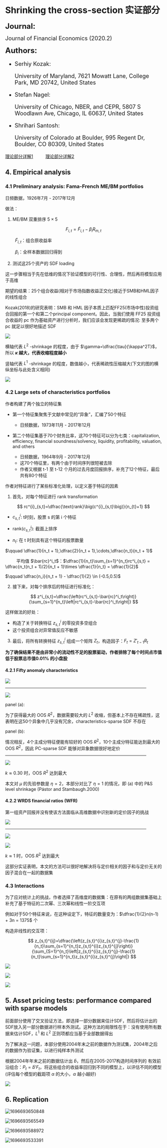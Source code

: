# Shrinking the cross-section 实证部分

<font size = 5> **Journal:**</font>

<font size = 4>

Journal of Financial Economics (2020.2)
</font>

<font size = 5> **Authors:**</font>

<font size = 4>

* Serhiy Kozak:

  University of Maryland, 7621 Mowatt Lane, College Park, MD 20742, United States

* Stefan Nagel:
  
  University of Chicago, NBER, and CEPR, 5807 S Woodlawn Ave, Chicago, IL 60637, United States

* Shrihari Santosh:
  
  University of Colorado at Boulder, 995 Regent Dr, Boulder, CO 80309, United States
</font>

[理论部分详解1](https://leetah666.github.io/Notes/#/papers/shrinking_the_cross-section) $\qquad$ [理论部分详解2](https://hbs2000.github.io/Gpaper/#/factor_zoo/Shrinkage)

## 4. Empirical analysis

### 4.1 Preliminary analysis: Fama-French ME/BM portfolios

日频数据，1926年7月 - 2017年12月

做法：

1. ME/BM 双重排序 $5\times5$

$$
F_{i,t}=\tilde{F}_{i,t}-\beta_i R_{m,t}
$$

$\qquad \tilde{F}_{i,t}$：组合原收益率

$\qquad \beta_i$：全样本数据回归得到

2. 测试这25个资产的 SDF loading

这一步骤相当于先在低维的情况下验证模型的可行性、合理性，然后再将模型应用于高维

期望的结果：25个组合收益(相对于市场指数收益正交化)接近于SMB和HML因子的线性组合

Kozak(2018)的研究表明：SMB 和 HML 因子本质上匹配FF25(市场中性)投资组合回报的第一个和第二个principal component。因此，当我们使用 FF25 投资组合收益的 pc 作为基础资产进行分析时，我们应该会发现更稀疏的情况: 至多两个 pc 就足以很好地描述 SDF

![](shrinking_the_cross-section-figures/figure1.png)

横轴代表 $L^2$ -shrinkage 的程度，由于 $\gamma=\dfrac{\tau}{\kappa^2T}$，所以 <strong>$\kappa$ 越大，代表收缩程度越小</strong>

竖轴代表 $L^1$ -shrinkage 的程度，数值越小，代表稀疏性压缩越大(下文的图的横纵坐标与此处含义相同)

![](shrinking_the_cross-section-figures/figure2.png)

### 4.2 Large sets of characteristics portfolios

作者构建了两个独立的特征集

* 第一个特征集聚焦于文献中常见的“异象”，汇编了50个特征
  * 日频数据，1973年11月 - 2017年12月<br>

* 第二个特征集基于70个财务比率，这70个特征可以分为七类：capitalization, efficiency, financial soundness/solvency, liquidity, profitability, valuation, and others
  * 日频数据，1964年9月 - 2017年12月
  * 这70个特征里，有两个由于时间序列很短被去除
  * 作者又根据 t-1 至 t-12 个月的过去月度回报排序，补充了12个特征，最后共有80个特征

<span id = "character">作者对特征进行了某些标准化处理，以定义基于特征的因素</span>

1. 首先，对每个特征进行 rank transformation

$$
rc^{i}_{s,t}=\dfrac{\text{rank}\big(c^{i}_{s,t}\big)}{n_{t}+1}
$$

* $c^{i}_{s,t}$: t时刻，股票 s 的第 i 个特征

* $\text{rank}\big(c^{i}_{s,t}\big)$: 截面上排序

* $n_t$: 在 t 时刻具有这个特征的股票数量

$\qquad \dfrac{1}{n_t + 1},\dfrac{2}{n_t + 1},\cdots,\dfrac{n_t}{n_t + 1}$

$\qquad$ 平均值 $\bar{rc}^i_t$：$\dfrac{1}{n_t}\sum_{s=1}^{n_t}rc^i_{s,t} = \dfrac{n_t(n_t + 1)/2}{n_t + 1}\times \dfrac{1}{n_t} = \dfrac{1}{2}$

$\qquad \dfrac{n_i}{n_t + 1} - \dfrac{1}{2} \in (-0.5,0.5)$

2. 接下来，对每个排序后的特征进行标准化：

$$
z^i_{s,t}=\dfrac{\left(rc^i_{s,t}-\bar{rc}^i_t\right)}{\sum_{s=1}^{n_t}\left|rc^i_{s,t}-\bar{rc}^i_t\right|}
$$

这样做法的好处：

* 构造了关于转换特征 $z^i_{s,t}$ 的零投资多空组合
* 这个投资组合对异常值反应不敏感

3. 最后，将所有转换特征 $z^i_{s,t}$ 组成一个矩阵 $Z_t$，构造因子：$F_t=Z'_{t-1}R_t$

**为了确保结果不是由非常小的流动性不足的股票驱动，作者排除了每个时间点市值低于股票总市值0.01% 的小盘股**

#### 4.2.1 Fifty anomaly characteristics

![](shrinking_the_cross-section-figures/table1.png)

<hr align = "center" width="90%" size = 5 color = 'orange'/>

![](shrinking_the_cross-section-figures/figure3.png)

panel (a):

为了获得最大的 OOS $R^2$，数据需要较大的 $L^2$ 收缩，但基本上不存在稀疏性，这表明在这50个异象中几乎没有冗余，characteristics-sparse SDF 不存在

panel (b):

情况相反，4个主成分特征便能有较好的 OOS $R^2$，10个主成分特征能达到最大的 OOS $R^2$，因此 PC-sparse SDF 能够对异象数据很好地定价

<hr align = "center" width="90%" size = 5 color = 'lightgreen'/>

![](shrinking_the_cross-section-figures/figure4.png)

$k\approx0.30$ 时，OOS $R^2$ 达到最大

本文对 $\mu$ 的先验参数是 $\eta = 2$，本部分对比了 $\eta = 1$ 的情况，即 (a) 中的 P&S level shrinkage (Pástor and Stambaugh.2000)

#### 4.2.2 WRDS financial ratios (WFR)

第一组资产回报并没有使该方法面临从高维数据中识别新的定价因子的挑战

![](shrinking_the_cross-section-figures/table2.png)

<hr align = "center" width="90%" size = 5 color = 'lightgreen'/>

![](shrinking_the_cross-section-figures/figure5.png)

![](shrinking_the_cross-section-figures/figure6.png)

$k\approx1$ 时，OOS $R^2$ 达到最大

这部分实证表明，本文的方法可以很好地解决将与定价相关的因子和与定价无关的因子混合在一起的数据集

### 4.3 Interactions

为了应对统计上的挑战，作者选择了高维度的数据集：在原有的两组数据集基础上补充了基于特征的二次幂、三次幂和线性一阶交互项

例如对于50个特征来说，在这种设定下，特征的数量变为：$\dfrac{1}{2}n(n-1) + 3n = 1375$ 个

构造非线性的交互项：

$$
z_{s,t}^{ij}=\dfrac{\left(z_{s,t}^{i}z_{s,t}^{j}-\frac{1}{n_t}\sum_{s=1}^{n_t}z_{s,t}^{i}z_{s,t}^{j}\right)}{\sum_{S=1}^{n_t}\left|z_{s,t}^{i}z_{s,t}^{j}-\frac{1}{n_t}\sum_{s=1}^{n_t}z_{s,t}^{i}z_{s,t}^{j}\right|}
$$

![](shrinking_the_cross-section-figures/figure7.png)

![](shrinking_the_cross-section-figures/table3.png)

![](shrinking_the_cross-section-figures/figure8.png)

## 5. Asset pricing tests: performance compared with sparse models

前面部分使用了交叉验证方法，即选择一部分数据来估计SDF，然后将估计出的SDF放入另一部分数据进行样本外测试。这种方法的局限性在于：没有使用所有数据来估计SDF，$L^1$ 和 $L^2$ 正则项都应当基于全部数据得出

为了解决这一问题，本部分使用2004年末之前的数据作为测试集，2004年之后的数据作为验证集，以进行纯样本外测试

根据2004年年末之前的数据估计出 $\hat{b}$，然后在2005-2017构造时间序列的 有效前沿组合：$P_t=\widehat{b}'F_t$，将这些组合的收益率回归到不同的模型上，以评估不同的模型 (评估每个模型的截距项 $\alpha$ 的大小，$\alpha$ 越小越好)

![](shrinking_the_cross-section-figures/table4.png)

## 6. Replication

![1696693650848](image/shrinking/1696693650848.png)

![1696693565549](image/shrinking/1696693565549.png)

![1696693588972](image/shrinking/1696693588972.png)

![1696693533391](image/shrinking/1696693533391.png)